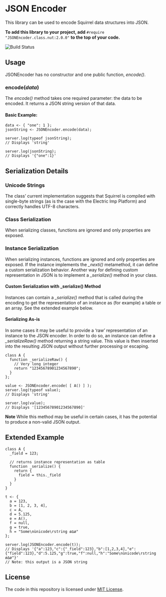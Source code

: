 # JSON Encoder

This library can be used to encode Squirrel data structures into JSON.

**To add this library to your project, add** `#require "JSONEncoder.class.nut:2.0.0"` **to the top of your code.**

![Build Status](https://cse-ci.electricimp.com/app/rest/builds/buildType:(id:JSONEncoder_BuildAndTest)/statusIcon)

## Usage

JSONEncoder has no constructor and one public function, *encode()*.

### encode(*data*)

The *encode()* method takes one required parameter: the data to be encoded. It returns a JSON string version of that data.

#### Basic Example:

```squirrel
data <- { "one": 1 };
jsonString <- JSONEncoder.encode(data);

server.log(typeof jsonString);
// Displays 'string'

server.log(jsonString);
// Displays '{"one":1}'
```

## Serialization Details

### Unicode Strings
The class’ current implementation suggests that Squirrel is compiled with single-byte strings (as is the case with the Electric Imp Platform) and correctly handles UTF-8 characters.

### Class Serialization
When serializing classes, functions are ignored and only properties are exposed.

### Instance Serialization
When serializing instances, functions are ignored and only properties are exposed. If the instance implements the *_nexti()* metamethod, it can define a custom serialization behavior. Another way for defining custom representation in JSON is to implement a *_serialize()* method in your class.

#### Custom Serialization with \_serialize() Method
Instances can contain a *_serialize()* method that is called during the encoding to get the representation of an instance as (for example) a table or an array. See the extended example below.

#### Serializing As-is
In some cases it may be useful to provide a ‘raw’ representation of an instance to the JSON encoder. In order to do so, an instance can define a *_serializeRaw()* method returning a string value. This value is then inserted into the resulting JSON output without further processing or escaping.

```squirrel
class A {
  function _serializeRaw() {
    // Very long integer
    return "12345678901234567890";
  }
};

value <- JSONEncoder.encode( [ A() ] );
server.log(typeof value);
// Displays 'string'

server.log(value);
// Displays '[12345678901234567890]'
```

**Note** While this method may be useful in certain cases, it has the potential to produce a non-valid JSON output.

## Extended Example

```squirrel
class A {
  _field = 123;

  // returns instance representation as table
  function _serialize() {
    return {
      field = this._field
    }
  }
}

t <- {
  a = 123,
  b = [1, 2, 3, 4],
  c = A,
  d = 5.125,
  e = A(),
  f = null,
  g = true,
  h = "Some\nùnicode\rstring ø∆ø"
};

server.log(JSONEncoder.encode(t));
// Displays '{"a":123,"c":{"_field":123},"b":[1,2,3,4],"e":{"field":123},"d":5.125,"g":true,"f":null,"h":"Some\nùnicode\rstring ø∆ø"}'
// Note: this output is a JSON string
```

## License

The code in this repository is licensed under [MIT License](https://github.com/electricimp/serializer/tree/master/LICENSE).
